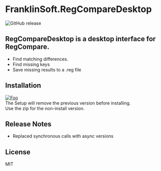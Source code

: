 # FranklinSoft.RegCompareDesktop
![GitHub release](https://img.shields.io/github/release/DouganRedhammer/FranklinSoft.RegCompareDesktop)

## RegCompareDesktop is a desktop interface for RegCompare.
- Find matching differences.
- Find missing keys
- Save missing results to a .reg file

## Installation

[![Foo](https://img.shields.io/badge/download-latest-green)](https://github.com/DouganRedhammer/FranklinSoft.RegCompareDesktop/releases/latest)  
The Setup will remove the previous version before installing.  
Use the zip for the non-install version.

## Release Notes
* Replaced synchronous calls with async versions


License
----

MIT

